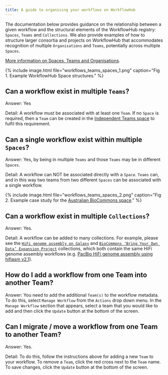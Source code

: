 ```yaml
---
title: A guide to organising your workflows on WorkflowHub
---
```


The documentation below provides guidance on the relationship between a given workflow and the structural elements of the WorkflowHub registry: `Spaces`, `Teams` and `Collections`. 
We also provide examples of how to structure larger consortia and projects on WorkflowHub that accommodates recognition of multiple `Organisations` and `Teams`, potentially across multiple `Spaces`.

[More information on Spaces, Teams and Organisations](https://about.workflowhub.eu/docs/joining-a-team/).

{% include image.html file="workflows_teams_spaces_1.png" caption="Fig 1. Example WorkflowHub Space structures." %}

## Can a workflow exist in multiple `Teams`?

Answer: Yes

Detail: A workflow must be associated with at least one `Team`. If no `Space` is required, then a `Team` can be created in the [Independent Teams space](https://workflowhub.eu/programmes/3) to fulfil this requirement.

## Can a single workflow exist within multiple `Spaces`?

Answer: Yes, by being in multiple `Teams` and those `Teams` may be in different `Spaces`.

Detail: A workflow can NOT be associated directly with a `Space`. `Teams` can, and in this way two teams from two different `Spaces` can be associated with a single workflow.

{% include image.html file="workflows_teams_spaces_2.png" caption="Fig 2. Example case study for the [Australian BioCommons space](https://workflowhub.eu/programmes/8)." %}

## Can a workflow exist in multiple `Collections`?

Answer: Yes.

Detail: A workflow can be added to many collections. For example, please see the [`HiFi genome assembly on Galaxy`](https://workflowhub.eu/collections/5) and [`BioCommons ‘Bring Your Own Data’ Expansion Project`](https://workflowhub.eu/collections/6) collections, which both contain the same HiFi genome assembly workflows (e.g. [PacBio HiFi genome assembly using hifiasm v2.1](https://doi.org/10.48546/WORKFLOWHUB.WORKFLOW.221.3)).

## How do I add a workflow from one Team into another Team?

Answer: You need to add the additional `Team(s)` to the workflow metadata. To do this, select `Manage Workflow` from the `Actions` drop down menu. In the `Manage Workflow` section that appears, select a team that you would like to add and then click the `Update` button at the bottom of the screen.

## Can I migrate / move a workflow from one Team to another Team?

Answer: Yes.

Detail: To do this, follow the instructions above for adding a new `Team` to your workflow. To remove a `Team`, click the red cross next to the `Team` name. To save changes, click the `Update` button at the bottom of the screen.

